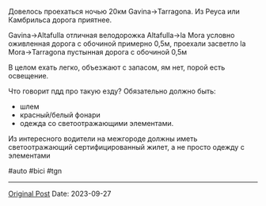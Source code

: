 Довелось проехаться ночью 20км Gavina->Tarragona. Из Реуса или Камбрильса дорога приятнее.

Gavina->Altafulla отличная велодорожка 
Altafulla->la Mora условно оживленная дорога с обочиной примерно 0,5м, проехали засветло
la Mora->Tarragona пустынная дорога с обочиной 0,5м 

В целом ехать легко, объезжают с запасом, ям нет, порой есть освещение.

Что говорит пдд про такую езду? Обязательно должно быть:
- шлем
- красный/белый фонари
- одежда со светоотражающими элементами.

Из интересного водители на межгороде должны иметь светоотражающий сертифицированный жилет, а не просто одежду с элементами

#auto #bici #tgn

---
[Original Post](https://t.me/lev2tarragona/1599)
Date: 2023-09-27
